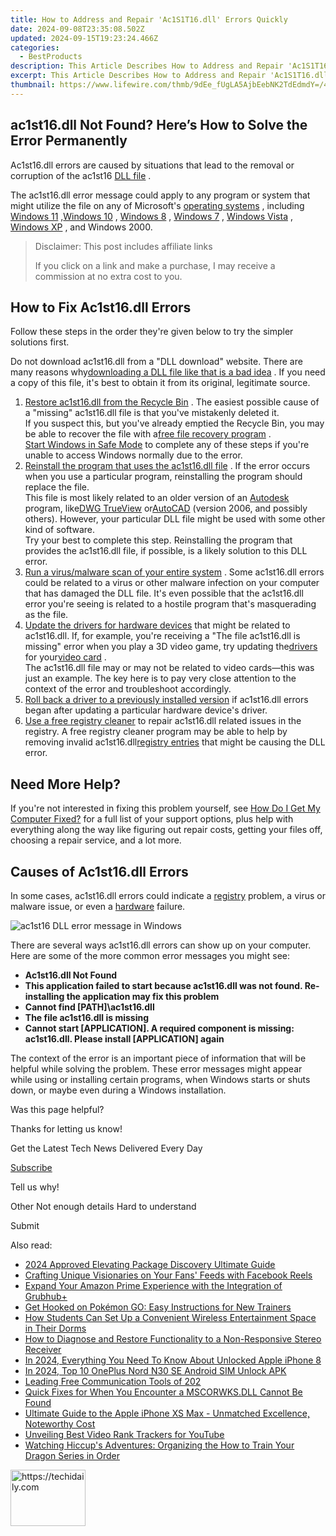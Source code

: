 ```yaml
---
title: How to Address and Repair 'Ac1S1T16.dll' Errors Quickly
date: 2024-09-08T23:35:08.502Z
updated: 2024-09-15T19:23:24.466Z
categories:
  - BestProducts
description: This Article Describes How to Address and Repair 'Ac1S1T16.dll' Errors Quickly
excerpt: This Article Describes How to Address and Repair 'Ac1S1T16.dll' Errors Quickly
thumbnail: https://www.lifewire.com/thmb/9dEe_fUgLA5AjbEebNK2TdEdmdY=/400x300/filters:no_upscale():max_bytes(150000):strip_icc():format(webp)/ac1st16-dll-error-message-5a8ed22a1d6404003761ae22.png
---
```


## ac1st16.dll Not Found? Here’s How to Solve the Error Permanently
 Ac1st16.dll errors are caused by situations that lead to the removal or corruption of the ac1st16 [DLL file](https://www.lifewire.com/what-is-a-dll-file-2625852) .  

 The ac1st16.dll error message could apply to any program or system that might utilize the file on any of Microsoft's [operating systems](https://www.lifewire.com/operating-systems-2625912) , including [Windows 11](https://www.lifewire.com/windows-11-5188930) ,[Windows 10](https://www.lifewire.com/windows-10-2626217) , [Windows 8](https://www.lifewire.com/windows-8-2626235) , [Windows 7](https://www.lifewire.com/windows-7-2626265) , [Windows Vista](https://www.lifewire.com/windows-vista-2626311) , [Windows XP](https://www.lifewire.com/windows-xp-2626354) , and Windows 2000.

>  Disclaimer: This post includes affiliate links
>
>  If you click on a link and make a purchase, I may receive a commission at no extra cost to you.
>

## How to Fix Ac1st16.dll Errors

 Follow these steps in the order they're given below to try the simpler solutions first.

 Do not download ac1st16.dll from a "DLL download" website. There are many reasons why[downloading a DLL file like that is a bad idea](https://www.lifewire.com/important-reasons-not-to-download-dll-files-2624455) . If you need a copy of this file, it's best to obtain it from its original, legitimate source.

1. [Restore ac1st16.dll from the Recycle Bin](https://www.lifewire.com/how-to-restore-deleted-files-from-the-recycle-bin-2624515) . The easiest possible cause of a "missing" ac1st16.dll file is that you've mistakenly deleted it.  
 If you suspect this, but you've already emptied the Recycle Bin, you may be able to recover the file with a[free file recovery program](https://www.lifewire.com/free-data-recovery-software-tools-2622893) .  
[Start Windows in Safe Mode](https://www.lifewire.com/how-do-i-start-windows-in-safe-mode-2624480) to complete any of these steps if you're unable to access Windows normally due to the error.
2. [Reinstall the program that uses the ac1st16.dll file](https://www.lifewire.com/what-is-the-proper-way-to-reinstall-a-software-program-2624478) . If the error occurs when you use a particular program, reinstalling the program should replace the file.  
 This file is most likely related to an older version of an [Autodesk](https://www.autodesk.com/) program, like[DWG TrueView](https://www.autodesk.com/viewers) or[AutoCAD](https://www.autodesk.com/products/autocad/overview) (version 2006, and possibly others). However, your particular DLL file might be used with some other kind of software.  
 Try your best to complete this step. Reinstalling the program that provides the ac1st16.dll file, if possible, is a likely solution to this DLL error.
3. [Run a virus/malware scan of your entire system](https://www.lifewire.com/properly-scan-your-computer-for-viruses-and-other-malware-2624526) . Some ac1st16.dll errors could be related to a virus or other malware infection on your computer that has damaged the DLL file. It's even possible that the ac1st16.dll error you're seeing is related to a hostile program that's masquerading as the file.
4. [Update the drivers for hardware devices](https://www.lifewire.com/how-to-update-drivers-in-windows-2619214) that might be related to ac1st16.dll. If, for example, you're receiving a "The file ac1st16.dll is missing" error when you play a 3D video game, try updating the[drivers](https://www.lifewire.com/what-is-a-device-driver-2625796) for your[video card](https://www.lifewire.com/what-is-a-video-card-2618161) .  
 The ac1st16.dll file may or may not be related to video cards—this was just an example. The key here is to pay very close attention to the context of the error and troubleshoot accordingly.
5. [Roll back a driver to a previously installed version](https://www.lifewire.com/how-to-roll-back-a-driver-in-windows-2619217) if ac1st16.dll errors began after updating a particular hardware device's driver.
6. [Use a free registry cleaner](https://www.lifewire.com/free-registry-cleaners-2626176) to repair ac1st16.dll related issues in the registry. A free registry cleaner program may be able to help by removing invalid ac1st16.dll[registry entries](https://www.lifewire.com/what-is-a-registry-key-2625999) that might be causing the DLL error.

## Need More Help?

 If you're not interested in fixing this problem yourself, see [How Do I Get My Computer Fixed?](https://www.lifewire.com/how-do-i-get-my-computer-fixed-2625167) for a full list of your support options, plus help with everything along the way like figuring out repair costs, getting your files off, choosing a repair service, and a lot more.

## Causes of Ac1st16.dll Errors

 In some cases, ac1st16.dll errors could indicate a [registry](https://www.lifewire.com/windows-registry-2625992) problem, a virus or malware issue, or even a [hardware](https://www.lifewire.com/computer-hardware-2625895) failure.

![ac1st16 DLL error message in Windows](https://www.lifewire.com/thmb/Ok79RMkXmgkhRKNKy2oN_ZHlKxQ=/1500x0/filters:no_upscale():max_bytes(150000):strip_icc():format(webp)/ac1st16-dll-error-message-5a8ed22a1d6404003761ae22.png)

 There are several ways ac1st16.dll errors can show up on your computer. Here are some of the more common error messages you might see:

* **Ac1st16.dll Not Found**
* **This application failed to start because ac1st16.dll was not found. Re-installing the application may fix this problem**
* **Cannot find \[PATH\]\\ac1st16.dll**
* **The file ac1st16.dll is missing**
* **Cannot start \[APPLICATION\]. A required component is missing: ac1st16.dll. Please install \[APPLICATION\] again**

 The context of the error is an important piece of information that will be helpful while solving the problem. These error messages might appear while using or installing certain programs, when Windows starts or shuts down, or maybe even during a Windows installation.

Was this page helpful?

Thanks for letting us know!

 Get the Latest Tech News Delivered Every Day

[Subscribe](https://www.lifewire.com/#)

Tell us why!

 Other  Not enough details  Hard to understand

 Submit

<ins class="adsbygoogle"
     style="display:block"
     data-ad-format="autorelaxed"
     data-ad-client="ca-pub-7571918770474297"
     data-ad-slot="1223367746"></ins>

<ins class="adsbygoogle"
     style="display:block"
     data-ad-client="ca-pub-7571918770474297"
     data-ad-slot="8358498916"
     data-ad-format="auto"
     data-full-width-responsive="true"></ins>

<span class="atpl-alsoreadstyle">Also read:</span>
<div><ul>
<li><a href="https://fox-helps.techidaily.com/2024-approved-elevating-package-discovery-ultimate-guide/"><u>2024 Approved Elevating Package Discovery Ultimate Guide</u></a></li>
<li><a href="https://facebook.techidaily.com/crafting-unique-visionaries-on-your-fans-feeds-with-facebook-reels/"><u>Crafting Unique Visionaries on Your Fans' Feeds with Facebook Reels</u></a></li>
<li><a href="https://some-skills.techidaily.com/expand-your-amazon-prime-experience-with-the-integration-of-grubhubplus/"><u>Expand Your Amazon Prime Experience with the Integration of Grubhub+</u></a></li>
<li><a href="https://tech-recovery.techidaily.com/get-hooked-on-pokemon-go-easy-instructions-for-new-trainers/"><u>Get Hooked on Pokémon GO: Easy Instructions for New Trainers</u></a></li>
<li><a href="https://tech-recovery.techidaily.com/how-students-can-set-up-a-convenient-wireless-entertainment-space-in-their-dorms/"><u>How Students Can Set Up a Convenient Wireless Entertainment Space in Their Dorms</u></a></li>
<li><a href="https://tech-recovery.techidaily.com/how-to-diagnose-and-restore-functionality-to-a-non-responsive-stereo-receiver/"><u>How to Diagnose and Restore Functionality to a Non-Responsive Stereo Receiver</u></a></li>
<li><a href="https://ios-unlock.techidaily.com/in-2024-everything-you-need-to-know-about-unlocked-apple-iphone-8-by-drfone-ios/"><u>In 2024, Everything You Need To Know About Unlocked Apple iPhone 8</u></a></li>
<li><a href="https://sim-unlock.techidaily.com/in-2024-top-10-oneplus-nord-n30-se-android-sim-unlock-apk-by-drfone-android/"><u>In 2024, Top 10 OnePlus Nord N30 SE Android SIM Unlock APK</u></a></li>
<li><a href="https://tech-recovery.techidaily.com/leading-free-communication-tools-of-202/"><u>Leading Free Communication Tools of 202</u></a></li>
<li><a href="https://tech-recovery.techidaily.com/quick-fixes-for-when-you-encounter-a-mscorwksdll-cannot-be-found/"><u>Quick Fixes for When You Encounter a MSCORWKS.DLL Cannot Be Found</u></a></li>
<li><a href="https://buynow-tips.techidaily.com/ultimate-guide-to-the-apple-iphone-xs-max-unmatched-excellence-noteworthy-cost/"><u>Ultimate Guide to the Apple iPhone XS Max - Unmatched Excellence, Noteworthy Cost</u></a></li>
<li><a href="https://youtube-zero.techidaily.com/ling-best-video-rank-trackers-for-youtube/"><u>Unveiling Best Video Rank Trackers for YouTube</u></a></li>
<li><a href="https://tech-recovery.techidaily.com/watching-hiccups-adventures-organizing-the-how-to-train-your-dragon-series-in-order/"><u>Watching Hiccup's Adventures: Organizing the How to Train Your Dragon Series in Order</u></a></li>
</ul></div>

<!-- affiliate ads begin -->
<a href="https://25home.pxf.io/c/5597632/2123466/16836" target="_top" id="2123466">
  <img src="//a.impactradius-go.com/display-ad/16836-2123466" border="0" alt="https://techidaily.com" width="120" height="90"/>
</a>
<img height="0" width="0" src="https://25home.pxf.io/i/5597632/2123466/16836" style="position:absolute;visibility:hidden;" border="0" />
<!-- affiliate ads end -->

